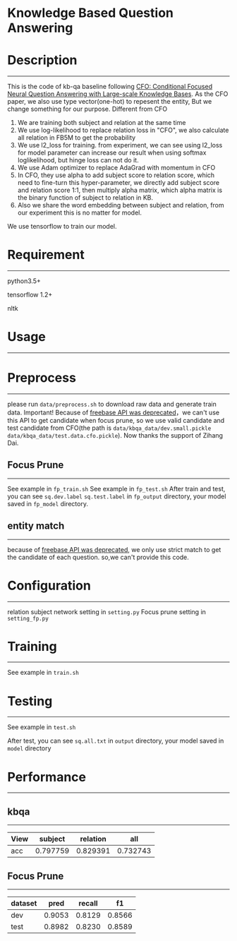 # Knowledge Based Question Answering

# Description

---

This is the code of kb-qa baseline following [CFO: Conditional Focused Neural Question Answering with Large-scale Knowledge Bases](https://arxiv.org/pdf/1606.01994.pdf). As the CFO paper, we also use type vector(one-hot) to repesent the entity, But we change something for our purpose.
Different from CFO
1. We are training both subject and relation at the same time 
2. We use log-likelihood to replace relation loss in "CFO", we also calculate all relation in FB5M to get the probability
3. We use l2_loss for training. from experiment, we can see using l2_loss for model parameter can increase our result when using softmax loglikelihood, but hinge loss can not do it.
4. We use Adam optimizer to replace AdaGrad with momentum in CFO
5. In CFO, they use alpha to add subject score to relation score, which need to fine-turn this hyper-parameter, we directly add subject score and relation score 1:1, then multiply alpha matrix, which alpha matrix is the binary function of subject to relation in KB. 
6. Also we share the word embedding between subject and relation, from our experiment this is no matter for model.

We use tensorflow to train our model.
# Requirement

---

python3.5+

tensorflow 1.2+

nltk



# Usage

---

# Preprocess

---
please run `data/preprocess.sh` to download raw data and generate train data.
Important! Because of [freebase API was deprecated](https://developers.google.com/freebase/)，we can't use this API to get candidate when focus prune, so we use valid candidate and test candidate from CFO(the path is `data/kbqa_data/dev.small.pickle data/kbqa_data/test.data.cfo.pickle`). Now thanks the support of Zihang Dai. 

## Focus Prune

---

See example in `fp_train.sh`
See example in `fp_test.sh`
After train and test, you can see `sq.dev.label` `sq.test.label` in `fp_output` directory, your model saved in `fp_model` directory.

## entity match

---

because of [freebase API was deprecated](https://developers.google.com/freebase/), we only use strict match to get the candidate of each question. so,we can't provide this code.

# Configuration

---

relation subject network setting in `setting.py`
Focus prune setting in `setting_fp.py`

# Training

---

See example in `train.sh`

# Testing

---

See example in `test.sh`

After test, you can see `sq.all.txt` in `output` directory, your model saved in `model` directory

# Performance

---

## kbqa

---

View |subject | relation | all
 --- | --- | --- |---
acc| 0.797759 | 0.829391 | 0.732743

## Focus Prune

---

dataset | pred|recall|f1
---| --- | ---| ---|
dev| 0.9053|0.8129|0.8566
test |0.8982|0.8230|0.8589

